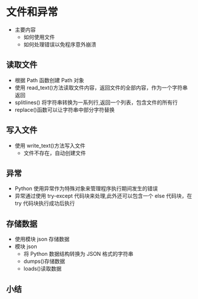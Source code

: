 # 文件和异常

- 主要内容
  - 如何使用文件
  - 如何处理错误以免程序意外崩溃

## 读取文件

- 根据 Path 函数创建 Path 对象
- 使用 read_text()方法读取文件内容，返回文件的全部内容，作为一个字符串返回
- splitlines() 将字符串转换为一系列行,返回一个列表，包含文件的所有行
- replace()函数可以让字符串中部分字符替换

## 写入文件

- 使用 write_text()方法写入文件
  - 文件不存在，自动创建文件

## 异常

- Python 使用异常作为特殊对象来管理程序执行期间发生的错误
- 异常通过使用 try-except 代码块来处理,此外还可以包含一个 else 代码块，在 try 代码块执行成功后执行

## 存储数据

- 使用模块 json 存储数据
- 模块 json
  - 将 Python 数据结构转换为 JSON 格式的字符串
  - dumps()存储数据
  - loads()读取数据

## 小结
